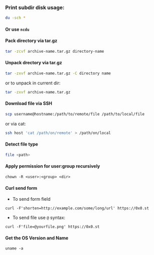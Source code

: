 ### Print subdir disk usage:
```sh
du -sch *
```
#### Or use `ncdu`

#### Pack directory via tar.gz
```sh
tar -zcvf archive-name.tar.gz directory-name
```

#### Unpack drectory via tar.gz
```sh
tar -zxvf archive-name.tar.gz -C directory name
```
or to unpack in current dir:
```sh
tar -zxvf archive-name.tar.gz
```

#### Download file via SSH
```sh
scp username@hostname:/path/to/remote/file /path/to/local/file
```
or via cat:
```sh
ssh host 'cat /path/on/remote' > /path/on/local
 ```

#### Detect file type
```sh
file <path>
```

#### Apply permission for user:group recursively
```shell script
chown -R <user>:<group> <dir>
```

#### Curl send form

- To send form field
```shell script
curl -F'shorten=http://example.com/some/long/url' https://0x0.st
```

- To send file use `@` syntax:
```shell script
curl -F'file=@yourfile.png' https://0x0.st
```

#### Get the OS Version and Name
```shell script
uname -a
```

